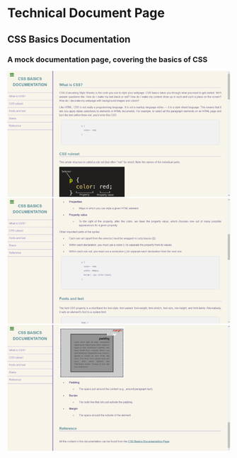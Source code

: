 # Technical Document Page
## CSS Basics Documentation
### A mock documentation page, covering the basics of CSS
![Screenshot](images/sn-1.png)
![Screenshot](images/sn-2.png)
![Screenshot](images/sn-3.png)
